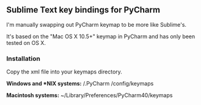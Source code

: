 ## Sublime Text key bindings for PyCharm

I'm manually swapping out PyCharm keymap to be more like Sublime's.

It's based on the "Mac OS X 10.5+" keymap in PyCharm and has only been tested on OS X.


### Installation

Copy the xml file into your keymaps directory.


**Windows and \*NIX systems:** <User home>/.PyCharm <xx>/config/keymaps

**Macintosh systems:** ~/Library/Preferences/PyCharm40/keymaps
